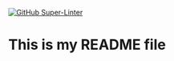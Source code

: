 [![GitHub Super-Linter](https://github.com/sumitsingh-kiwi/django-starter/workflows/Lint%20Code%20Base/badge.svg)](https://github.com/marketplace/actions/super-linter)

# This is my README file
